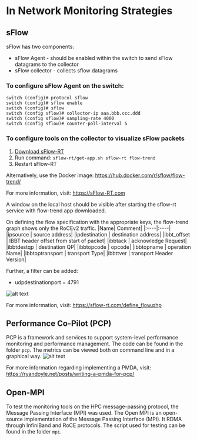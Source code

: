 # In Network Monitoring Strategies
## sFlow
sFlow has two components: 
- sFlow Agent - should be enabled within the switch to send sFlow datagrams to the collector
- sFlow collector - collects sflow datagrams

### To configure sFlow Agent on the switch:
```
switch (config)# protocol sflow
switch (config)# sflow enable
switch (config)# sflow
switch (config sflow)# collector-ip aaa.bbb.ccc.ddd
switch (config sflow)# sampling-rate 4000
switch (config sflow)# counter-poll-interval 5
```
### To configure tools on the collector to visualize sFlow packets

1. [Download sFlow-RT](https://sflow-rt.com/download.php)
2. Run command: `sflow-rt/get-app.sh sflow-rt flow-trend`
3. Restart sFlow-RT

Alternatively, use the Docker image:
https://hub.docker.com/r/sflow/flow-trend/

For more information, visit:
https://sFlow-RT.com

A window on the local host should be visible after starting the sflow-rt service with flow-trend app downloaded.

On defining the flow specification with the appropriate keys, the flow-trend graph shows only the RoCEv2 traffic.
|Name| Comment|
|:----|:----|
|ipsource | source address|
|ipdestination | destination address|
|ibbt_offset | IBBT header offset from start of packet|
|ibbtack | acknowledge Request|
|ibbtdestqp | destination QP|
|ibbtopcode | opcode|
|ibbtopname | operation Name|
|ibbtoptransport | transport Type|
|ibbttver | transport Header Version|


Further, a filter can be added:
- udpdestinationport = 4791

![alt text](https://github.com/niks16/iNet/blob/main/screenshots/sflow_RDMA_WRITE.png?raw=true)

For more information, visit: 
https://sflow-rt.com/define_flow.php

## Performance Co-Pilot (PCP)
PCP is a framework and services to support system-level performance monitoring and performance management. The code can be found in the folder `pcp`. The metrics can be viewed both on command line and in a graphical way.
![alt text](https://github.com/niks16/iNet/blob/main/screenshots/pcp.png?raw=true)

For more information regarding implementing a PMDA, visit: https://ryandoyle.net/posts/writing-a-pmda-for-pcp/

## Open-MPI
To test the monitoring tools on the HPC message-passing protocol, the Message Passing Interface (MPI) was used. The Open MPI is an open-source implementation of the Message Passing Interface (MPI). It RDMA through InfiniBand and RoCE protocols. The script used for testing can be found in the folder `mpi`.
